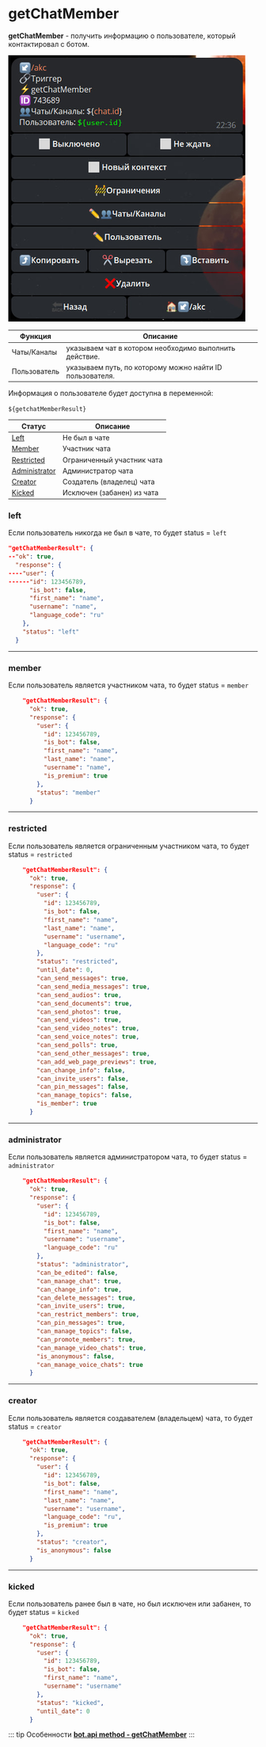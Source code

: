 # getChatMember

**getChatMember** - получить информацию о пользователе, который контактировал с ботом.

![](./1.jpg)

| Функция | Описание |
| --- | --- |
| Чаты/Каналы | указываем чат в котором необходимо выполнить действие. |
| Пользователь | указываем путь, по которому можно найти ID пользователя. |

Информация о пользователе будет доступна в переменной:

```${getchatMemberResult}```

| Статус | Описание |
| --- | --- |
| [Left](./#left) | Не был в чате |
| [Member](./#member) | Участник чата |
| [Restricted](./#restricted) | Ограниченный участник чата |
| [Administrator](./#administrator) | Администратор чата |
| [Creator](./#creator) | Создатель (владелец) чата |
| [Kicked](./#kicked) | Исключен (забанен) из чата |


### left

Если пользователь никогда не был в чате, то будет status = `left`

```json
"getChatMemberResult": {
--"ok": true,
  "response": {
----"user": {
------"id": 123456789,
      "is_bot": false,
      "first_name": "name",
      "username": "name",
      "language_code": "ru"
    },
    "status": "left"
  }
```
---

### member

Если пользователь является участником чата, то будет status = `member`

```json
    "getChatMemberResult": {
      "ok": true,
      "response": {
        "user": {
          "id": 123456789,
          "is_bot": false,
          "first_name": "name",
          "last_name": "name",
          "username": "name",
          "is_premium": true
        },
        "status": "member"
      }
```
---

### restricted

Если пользователь является ограниченным участником чата, то будет status = `restricted`

```json
    "getChatMemberResult": {
      "ok": true,
      "response": {
        "user": {
          "id": 123456789,
          "is_bot": false,
          "first_name": "name",
          "last_name": "name",
          "username": "username",
          "language_code": "ru"
        },
        "status": "restricted",
        "until_date": 0,
        "can_send_messages": true,
        "can_send_media_messages": true,
        "can_send_audios": true,
        "can_send_documents": true,
        "can_send_photos": true,
        "can_send_videos": true,
        "can_send_video_notes": true,
        "can_send_voice_notes": true,
        "can_send_polls": true,
        "can_send_other_messages": true,
        "can_add_web_page_previews": true,
        "can_change_info": false,
        "can_invite_users": false,
        "can_pin_messages": false,
        "can_manage_topics": false,
        "is_member": true
      }
```
---

### administrator

Если пользователь является администратором чата, то будет status = `administrator`

```json
    "getChatMemberResult": {
      "ok": true,
      "response": {
        "user": {
          "id": 123456789,
          "is_bot": false,
          "first_name": "name",
          "username": "username",
          "language_code": "ru"
        },
        "status": "administrator",
        "can_be_edited": false,
        "can_manage_chat": true,
        "can_change_info": true,
        "can_delete_messages": true,
        "can_invite_users": true,
        "can_restrict_members": true,
        "can_pin_messages": true,
        "can_manage_topics": false,
        "can_promote_members": true,
        "can_manage_video_chats": true,
        "is_anonymous": false,
        "can_manage_voice_chats": true
      }
```
---

### creator

Если пользователь является создавателем (владельцем) чата, то будет status = `creator`

```json
    "getChatMemberResult": {
      "ok": true,
      "response": {
        "user": {
          "id": 123456789,
          "is_bot": false,
          "first_name": "name",
          "last_name": "name",
          "username": "username",
          "language_code": "ru",
          "is_premium": true
        },
        "status": "creator",
        "is_anonymous": false
      }
```
---

### kicked

Если пользователь ранее был в чате, но был исключен или забанен, то будет status = `kicked`

```json
    "getChatMemberResult": {
      "ok": true,
      "response": {
        "user": {
          "id": 123456789,
          "is_bot": false,
          "first_name": "name",
          "username": "username"
        },
        "status": "kicked",
        "until_date": 0
      }
```



::: tip Особенности️
**[bot.api method - getChatMember](https://core.telegram.org/bots/api#getchatmember)**
:::
